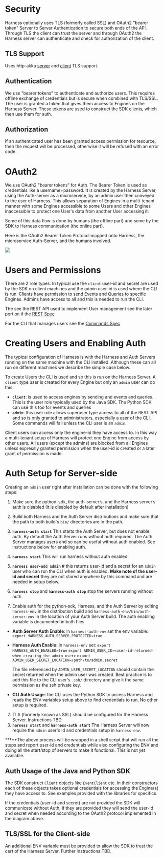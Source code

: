 # Security

Harness optionally uses TLS (formerly called SSL) and OAuth2 "bearer token" Server to Server Authentication to secure both ends of the API. Through TLS the client can trust the server and through OAuth2 the Harness server can authenticate and check for authorization of the client.

## TLS Support

Uses http-akka [server](http://doc.akka.io/docs/akka-http/current/scala/http/server-side/server-https-support.html) and [client](http://doc.akka.io/docs/akka-http/current/scala/http/client-side/client-https-support.html) TLS support.

## Authentication

We use "bearer tokens" to authenticate and authorize users. This requires offline exchange of credentials but is secure when combined with TLS/SSL. The user is granted a token that gives them access to Engines on the Harness Server. These tokens are used to construct the SDK clients, which then use them for auth. 

## Authorization

If an authenticated user has been granted access permission for resource, then the request will be processed, otherwise it will be refused with an error code.

# OAuth2

We use OAuth2 "bearer tokens" for Auth. The Bearer Token is used as credentials like a username+password. It is created by the Harness Server, using the Auth-server as a microservice, by an admin user then conveyed to the user of Harness. This allows separation of Engines in a multi-tenant manner with some Engines accessible to some Users and other Engines inaccessible to protect one User's data from another User accessing it.

Some of this data flow is done by humans (the offline part) and some by the SDK to Harness communication (the online part).  

Here is the OAuth2 Bearer Token Protocol mapped onto Harness, the microservice Auth-Server, and the humans involved. 

![](https://docs.google.com/drawings/d/e/2PACX-1vSu_7RpWjYZhhxPfZIvzLfMoCL0traBHs_ATWsEQXeGpYZE6taMMqYFfO-ahcyOQ52Me5zLrTt_tJPM/pub?w=1741&h=2415) 

# Users and Permissions

There are 2 role types. In typical use the `client` user-id and secret are used by the SDK on client machines and the admin user-id is used where the CLI is run. Clients have permission to send Events and Queries to specific Engines. Admins have access to all and this is needed to run the CLI.

The see the REST API used to implement User management see the later portion if the [REST Spec](rest_spec.md)

For the CLI that manages users see the [Commands Spec](commands.md)

# Creating Users and Enabling Auth

The typical configuration of Harness is with the Harness and Auth Servers running on the same machine with the CLI installed. Although these can all run on different machines we describe the simple case below.

To create Users the CLI is used and so this is run on the Harness Server. A `client` type user is created for every Engine but only an `admin` user can do this.

 - **`client`**: is used to access engines by sending and events and queries. This is the user role typically used by the Java SDK. The Python SDK can use this too for events and queries
 - **`admin`**: this user role allows superuser type access to all of the REST API and so is only granted to administrators, especially a user of the CLI. Some commands will fail unless the CLI user is an `admin`.

Client users can access only the engine-id they have access to. In this way a multi-tenant setup of Harness will protect one Engine from access by other users. All users (except the admins) are blocked from all Engines unless expressly granted permission when the user-id is created or a later grant of permission is made.

# Auth Setup for Server-side

Creating an `admin` user right after installation can be done with the following steps:

1. Make sure the python-sdk, the auth-server’s, and the Harness server’s auth is disabled (it is disabled by default after installation)

1. Build both Harness and the Auth Server distributions and make sure that the path to both build's `bin/` directories are in the path.
1. **`harness-auth start`** This starts the Auth Server, but does not enable auth. By default the Auth Server runs without auth required. The Auth Server manages users and so can be useful without auth enabled. See instructions below for enabling auth.
2. **`harness start`** This will run harness without auth enabled.
1. **`harness user-add admin`** # this returns user-id and a secret for an `admin` user who can run the CLI when auth is enabled. **Make note of the user-id and secret** they are not stored anywhere by this command and are needed in setup below.
1. **`harness stop`** and **`harness-auth stop`** stop the servers running without auth.
1. Enable auth for the python-sdk, Harness, and the Auth Server by editing `harness-env` in the distribution build and `harness-auth-env/bin/auth-server-env` in the location of your Auth Server build. The auth enabling variable is documented in both files.
 - **Auth Server Auth Enable**: In `harness-auth-env` set the env variable: 
  `export HARNESS_AUTH_SERVER_PROTECTED=true`
  
 - **Harness Auth Enable**: in `harness-env` set:
  `export HARNESS_AUTH_ENABLED=true`
  `export ADMIN_USER_ID=<user-id-returned-when-creating-the-admin-user>`
  `export ADMIN_USER_SECRET_LOCATION=/path/to/admin.secret`
  
      The file referenced by `ADMIN_USER_SECRET_LOCATION` should contain the secret returned when the admin user was created. Best practice is to add this file to the CLI user's `.ssh/` directory and give it the same permission as the ssh private key.
      
 - **CLI Auth Usage**: the CLI uses the Python SDK to access Harness and reads the ENV variables setup above to find credentials to run. No other setup is required.

2. TLS (formerly known as SSL) should be configured for the Harness Server. Instructions TBD.
1. **`harness start`** and **`harness-auth start`** The Harness Server will now require the `admin` user's id and credentials setup in `harness-env`.

**&dagger;**The above process will be wrapped in a shell script that will run all the steps and report user-id and credentials while also configuring the ENV and doing all the start/stop of servers to make it functional. This is not yet available.

## Auth Usage of the Java and Python SDK

The SDK construct `Client` objects like `EventClient` etc. In their constructors each of these objects takes optional credentials for accessing the Engine(s) they have access to. See examples provided with the libraries for specifics.

If the credentials (user-id and secret) are not provided the SDK will communicate without Auth, if they are provided they will send the user-id and secret when needed according to the OAuth2 protocol implemented in the diagram above.

## TLS/SSL for the Client-side

An additional ENV variable must be provided to allow the SDK to trust the cert of the Harness Server. Further instructions TBD.

